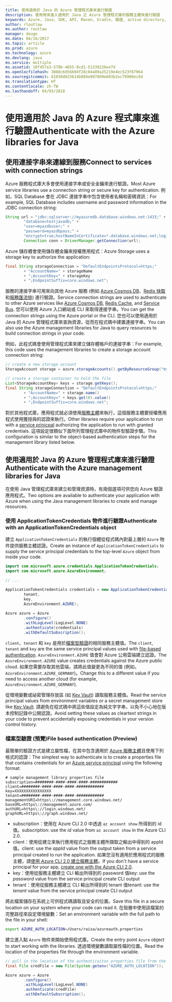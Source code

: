 ```yaml
---
title: 使用適用於 Java 的 Azure 管理程式庫來進行驗證
description: 使用用來進入適用於 Java 之 Azure 管理程式庫的服務主體來進行驗證
keywords: Azure, Java, SDK, API, Maven, Gradle, 驗證, active directory, 服務主體
author: rloutlaw
ms.author: routlaw
manager: douge
ms.date: 04/16/2017
ms.topic: article
ms.prod: azure
ms.technology: azure
ms.devlang: java
ms.service: multiple
ms.assetid: 10f457e3-578b-4655-8cd1-51339226ee7d
ms.openlocfilehash: 3808c6d56b04f28c84a89a25219e4ec523f87964
ms.sourcegitcommit: 61030d025614b084e897809e603b2ec79900ec8d
ms.translationtype: HT
ms.contentlocale: zh-TW
ms.lasthandoff: 04/03/2018
---
```

# <a name="authenticate-with-the-azure-libraries-for-java"></a><span data-ttu-id="29429-104">使用適用於 Java 的 Azure 程式庫來進行驗證</span><span class="sxs-lookup"><span data-stu-id="29429-104">Authenticate with the Azure libraries for Java</span></span> 

## <a name="connect-to-services-with-connection-strings"></a><span data-ttu-id="29429-105">使用連接字串來連線到服務</span><span class="sxs-lookup"><span data-stu-id="29429-105">Connect to services with connection strings</span></span>

<span data-ttu-id="29429-106">Azure 服務程式庫大多會使用連接字串或安全金鑰來進行驗證。</span><span class="sxs-lookup"><span data-stu-id="29429-106">Most Azure service libraries use a connection string or secure key for authentication.</span></span> <span data-ttu-id="29429-107">例如，SQL Database 會在 JDBC 連接字串中包含使用者名稱和密碼資訊：</span><span class="sxs-lookup"><span data-stu-id="29429-107">For example, SQL Database includes username and password information in the JDBC connection string:</span></span>

```java
String url = "jdbc:sqlserver://myazuredb.database.windows.net:1433;" + 
        "database=testjavadb;" + 
        "user=myazdbuser;" +
        "password=myazdbpass;" +
        "encrypt=true;hostNameInCertificate=*.database.windows.net;loginTimeout=30;";
        Connection conn = DriverManager.getConnection(url);
```

<span data-ttu-id="29429-108">Azure 儲存體會使用儲存體金鑰來授權應用程式：</span><span class="sxs-lookup"><span data-stu-id="29429-108">Azure Storage uses a storage key to authorize the application:</span></span>

```java
final String storageConnection = "DefaultEndpointsProtocol=https;"
        + "AccountName=" + storageName 
        + ";AccountKey=" + storageKey
        + ";EndpointSuffix=core.windows.net";
```

<span data-ttu-id="29429-109">服務的連接字串可用來向其他 Azure 服務 (例如 [Azure Cosmos DB](https://docs.microsoft.com/azure/cosmos-db/sql-api-java-application#UseService)、[Redis 快取](https://docs.microsoft.com/azure/redis-cache/cache-java-get-started)和[服務匯流排](https://docs.microsoft.com/azure/service-bus-messaging/service-bus-java-how-to-use-queues)) 進行驗證。</span><span class="sxs-lookup"><span data-stu-id="29429-109">Service connection strings are used to authenticate to other Azure services like [Azure Cosmos DB](https://docs.microsoft.com/azure/cosmos-db/sql-api-java-application#UseService), [Redis Cache](https://docs.microsoft.com/azure/redis-cache/cache-java-get-started), and [Service Bus](https://docs.microsoft.com/azure/service-bus-messaging/service-bus-java-how-to-use-queues).</span></span> <span data-ttu-id="29429-110">您可以使用 Azure 入口網站或 CLI 來取得連接字串。</span><span class="sxs-lookup"><span data-stu-id="29429-110">You can get the connection strings using the Azure portal or the CLI.</span></span>  <span data-ttu-id="29429-111">您也可以使用適用於 Java 的 Azure 管理程式庫來查詢資源，從而在程式碼中建置連接字串。</span><span class="sxs-lookup"><span data-stu-id="29429-111">You can also use the Azure management libraries for Java to query resources to build connection strings in your code.</span></span> 

<span data-ttu-id="29429-112">例如，此程式碼會使用管理程式庫來建立儲存體帳戶的連接字串：</span><span class="sxs-lookup"><span data-stu-id="29429-112">For example, this code uses the management libraries to create a storage account connection string:</span></span>

```java
// create a new storage account
StorageAccount storage = azure.storageAccounts().getByResourceGroup("myResourceGroup","myStorageAccount");

// create a storage container to hold the file
List<StorageAccountKey> keys = storage.getKeys();
final String storageConnection = "DefaultEndpointsProtocol=https;"
        + "AccountName=" + storage.name()
        + ";AccountKey=" + keys.get(0).value()
        + ";EndpointSuffix=core.windows.net";
```

<span data-ttu-id="29429-113">對於其他程式庫，應用程式就必須使用[服務主體](https://docs.microsoft.com/azure/active-directory/develop/active-directory-application-objects)來執行，這個服務主體要授權應用程式使用獲授與的認證來執行。</span><span class="sxs-lookup"><span data-stu-id="29429-113">Other libraries require your application to run with a [service prinicpal](https://docs.microsoft.com/azure/active-directory/develop/active-directory-application-objects) authorizing the application to run with granted credentials.</span></span> <span data-ttu-id="29429-114">這項設定很類似下面所列管理程式庫中的物件型驗證步驟。</span><span class="sxs-lookup"><span data-stu-id="29429-114">This configuration is similar to the object-based authentication steps for the management library listed below.</span></span>

<a name="mgmt-auth"></a>

##  <a name="authenticate-with-the-azure-management-libraries-for-java"></a><span data-ttu-id="29429-115">使用適用於 Java 的 Azure 管理程式庫來進行驗證</span><span class="sxs-lookup"><span data-stu-id="29429-115">Authenticate with the Azure management libraries for Java</span></span>

<span data-ttu-id="29429-116">在使用 Java 管理程式庫來建立和管理資源時，有兩個選項可供您向 Azure 驗證應用程式。</span><span class="sxs-lookup"><span data-stu-id="29429-116">Two options are available to authenticate your application with Azure when using the Java management libraries to create and manage resources.</span></span>

### <a name="authenticate-with-an-applicationtokencredentials-object"></a><span data-ttu-id="29429-117">使用 ApplicationTokenCredentials 物件進行驗證</span><span class="sxs-lookup"><span data-stu-id="29429-117">Authenticate with an ApplicationTokenCredentials object</span></span>

<span data-ttu-id="29429-118">建立 `ApplicationTokenCredentials` 的執行個體從程式碼內對最上層的 `Azure` 物件提供服務主體認證。</span><span class="sxs-lookup"><span data-stu-id="29429-118">Create an instance of `ApplicationTokenCredentials` to supply the service principal credentials to the top-level `Azure` object from inside your code.</span></span>

```java
import com.microsoft.azure.credentials.ApplicationTokenCredentials;
import com.microsoft.azure.AzureEnvironment;

// ...

ApplicationTokenCredentials credentials = new ApplicationTokenCredentials(client, 
        tenant,
        key, 
        AzureEnvironment.AZURE);
        
Azure azure = Azure
        .configure()
        .withLogLevel(LogLevel.NONE)
        .authenticate(credentials)
        .withDefaultSubscription();
```

<span data-ttu-id="29429-119">`client`、`tenant` 和 `key` 是用於[檔案型驗證](#mgmt-file)的相同服務主體值。</span><span class="sxs-lookup"><span data-stu-id="29429-119">The `client`, `tenant` and `key` are the same service principal values used with [file-based authentication](#mgmt-file).</span></span> <span data-ttu-id="29429-120">`AzureEnvironment.AZURE` 值會對 Azure 公用雲端建立認證。</span><span class="sxs-lookup"><span data-stu-id="29429-120">The `AzureEnvironment.AZURE` value creates credentials against the Azure public cloud.</span></span> <span data-ttu-id="29429-121">如果您需要存取其他雲端，請將此值變更為不同的值 (例如，`AzureEnvironment.AZURE_GERMANY`)。</span><span class="sxs-lookup"><span data-stu-id="29429-121">Change this to a different value if you need to access another cloud (for example, `AzureEnvironment.AZURE_GERMANY`).</span></span>  

 <span data-ttu-id="29429-122">從環境變數或祕密管理存放區 (如 [Key Vault](/azure/key-vault/key-vault-whatis.md)) 讀取服務主體值。</span><span class="sxs-lookup"><span data-stu-id="29429-122">Read the service principal values from environment variables or a secret management store like [Key Vault](/azure/key-vault/key-vault-whatis.md).</span></span> <span data-ttu-id="29429-123">請避免在程式碼中將這些值設定為純文字字串，以免不小心地在版本控制記錄中公開認證。</span><span class="sxs-lookup"><span data-stu-id="29429-123">Avoid setting these values as cleartext strings in your code to prevent accidentally exposing credentials in your version control history.</span></span>   

<a name="mgmt-file"></a>

### <a name="file-based-authentication-preview"></a><span data-ttu-id="29429-124">檔案型驗證 (預覽)</span><span class="sxs-lookup"><span data-stu-id="29429-124">File based authentication (Preview)</span></span>

<span data-ttu-id="29429-125">最簡單的驗證方式是建立屬性檔，在其中包含適用於 [Azure 服務主體](https://docs.microsoft.com/azure/active-directory/develop/active-directory-application-objects)且使用下列格式的認證：</span><span class="sxs-lookup"><span data-stu-id="29429-125">The simplest way to authenticate is to create a properties file that contains credentials for an [Azure service principal](https://docs.microsoft.com/azure/active-directory/develop/active-directory-application-objects) using the following format:</span></span>

```text
# sample management library properties file
subscription=########-####-####-####-############
client=########-####-####-####-############
key=XXXXXXXXXXXXXXXX
tenant=########-####-####-####-############
managementURI=https\://management.core.windows.net/
baseURL=https\://management.azure.com/
authURL=https\://login.windows.net/
graphURL=https\://graph.windows.net/
```

- <span data-ttu-id="29429-126">subscription：使用在 Azure CLI 2.0 中透過 `az account show` 所得到的 id 值。</span><span class="sxs-lookup"><span data-stu-id="29429-126">subscription: use the *id* value from `az account show` in the Azure CLI 2.0.</span></span>
- <span data-ttu-id="29429-127">client：使用從建立來執行應用程式之服務主體所擷取之輸出中得到的 appId 值。</span><span class="sxs-lookup"><span data-stu-id="29429-127">client: use the *appId* value from the output taken from a service principal created to run the application.</span></span> <span data-ttu-id="29429-128">如果您沒有適用於應用程式的服務主體，請[使用 Azure CLI 2.0 建立服務主體](https://docs.microsoft.com/cli/azure/create-an-azure-service-principal-azure-cli)。</span><span class="sxs-lookup"><span data-stu-id="29429-128">If you don't have a service principal for your app, [create one with the Azure CLI 2.0](https://docs.microsoft.com/cli/azure/create-an-azure-service-principal-azure-cli).</span></span>
- <span data-ttu-id="29429-129">key：使用從服務主體建立 CLI 輸出所得到的 password 值</span><span class="sxs-lookup"><span data-stu-id="29429-129">key: use the *password* value from the service principal create CLI output</span></span> 
- <span data-ttu-id="29429-130">tenant：使用從服務主體建立 CLI 輸出所得到的 tenant 值</span><span class="sxs-lookup"><span data-stu-id="29429-130">tenant: use the *tenant* value from the service principal create CLI output</span></span>

<span data-ttu-id="29429-131">將此檔案儲存在系統上可供程式碼讀取且安全的位置。</span><span class="sxs-lookup"><span data-stu-id="29429-131">Save this file in a secure location on your system where your code can read it.</span></span> <span data-ttu-id="29429-132">在殼層中使用該檔案的完整路徑來設定環境變數：</span><span class="sxs-lookup"><span data-stu-id="29429-132">Set an environment variable with the full path to the file in your shell:</span></span>

```bash
export AZURE_AUTH_LOCATION=/Users/raisa/azureauth.properties
```

<span data-ttu-id="29429-133">建立進入點 `Azure` 物件來開始使用程式庫。</span><span class="sxs-lookup"><span data-stu-id="29429-133">Create the entry point `Azure` object to start working with the libraries.</span></span> <span data-ttu-id="29429-134">透過環境變數讀取屬性檔的位置。</span><span class="sxs-lookup"><span data-stu-id="29429-134">Read the location of the properties file through the environment variable.</span></span>

```java
// pull in the location of the authenticaiton properties file from the environment 
final File credFile = new File(System.getenv("AZURE_AUTH_LOCATION"));

Azure azure = Azure
        .configure()
        .withLogLevel(LogLevel.NONE)
        .authenticate(credFile)
        .withDefaultSubscription();
```



